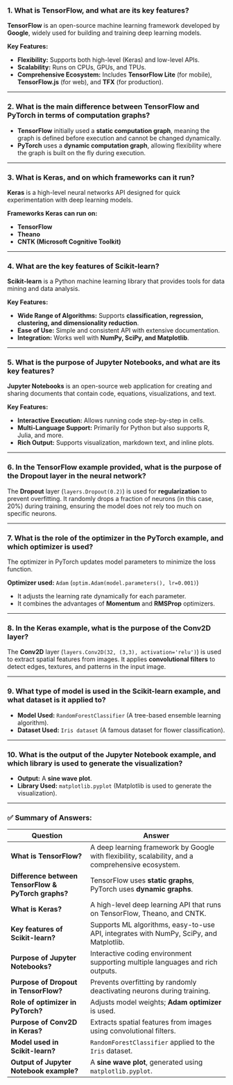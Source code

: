 
### **1. What is TensorFlow, and what are its key features?**  
**TensorFlow** is an open-source machine learning framework developed by **Google**, widely used for building and training deep learning models.  

**Key Features:**
- **Flexibility:** Supports both high-level (Keras) and low-level APIs.  
- **Scalability:** Runs on CPUs, GPUs, and TPUs.  
- **Comprehensive Ecosystem:** Includes **TensorFlow Lite** (for mobile), **TensorFlow.js** (for web), and **TFX** (for production).  

---

### **2. What is the main difference between TensorFlow and PyTorch in terms of computation graphs?**  
- **TensorFlow** initially used a **static computation graph**, meaning the graph is defined before execution and cannot be changed dynamically.  
- **PyTorch** uses a **dynamic computation graph**, allowing flexibility where the graph is built on the fly during execution.  

---

### **3. What is Keras, and on which frameworks can it run?**  
**Keras** is a high-level neural networks API designed for quick experimentation with deep learning models.  

**Frameworks Keras can run on:**
- **TensorFlow**  
- **Theano**  
- **CNTK (Microsoft Cognitive Toolkit)**  

---

### **4. What are the key features of Scikit-learn?**  
**Scikit-learn** is a Python machine learning library that provides tools for data mining and data analysis.  

**Key Features:**
- **Wide Range of Algorithms:** Supports **classification, regression, clustering, and dimensionality reduction**.  
- **Ease of Use:** Simple and consistent API with extensive documentation.  
- **Integration:** Works well with **NumPy, SciPy, and Matplotlib**.  

---

### **5. What is the purpose of Jupyter Notebooks, and what are its key features?**  
**Jupyter Notebooks** is an open-source web application for creating and sharing documents that contain code, equations, visualizations, and text.  

**Key Features:**
- **Interactive Execution:** Allows running code step-by-step in cells.  
- **Multi-Language Support:** Primarily for Python but also supports R, Julia, and more.  
- **Rich Output:** Supports visualization, markdown text, and inline plots.  

---

### **6. In the TensorFlow example provided, what is the purpose of the Dropout layer in the neural network?**  
The **Dropout** layer (`layers.Dropout(0.2)`) is used for **regularization** to prevent overfitting. It randomly drops a fraction of neurons (in this case, 20%) during training, ensuring the model does not rely too much on specific neurons.  

---

### **7. What is the role of the optimizer in the PyTorch example, and which optimizer is used?**  
The optimizer in PyTorch updates model parameters to minimize the loss function.  

**Optimizer used:** `Adam` (`optim.Adam(model.parameters(), lr=0.001)`)  
- It adjusts the learning rate dynamically for each parameter.  
- It combines the advantages of **Momentum** and **RMSProp** optimizers.  

---

### **8. In the Keras example, what is the purpose of the Conv2D layer?**  
The **Conv2D** layer (`layers.Conv2D(32, (3,3), activation='relu')`) is used to extract spatial features from images. It applies **convolutional filters** to detect edges, textures, and patterns in the input image.  

---

### **9. What type of model is used in the Scikit-learn example, and what dataset is it applied to?**  
- **Model Used:** `RandomForestClassifier` (A tree-based ensemble learning algorithm).  
- **Dataset Used:** `Iris dataset` (A famous dataset for flower classification).  

---

### **10. What is the output of the Jupyter Notebook example, and which library is used to generate the visualization?**  
- **Output:** A **sine wave plot**.  
- **Library Used:** `matplotlib.pyplot` (Matplotlib is used to generate the visualization).  

---

### ✅ **Summary of Answers:**  
| **Question** | **Answer** |
|-------------|------------|
| **What is TensorFlow?** | A deep learning framework by Google with flexibility, scalability, and a comprehensive ecosystem. |
| **Difference between TensorFlow & PyTorch graphs?** | TensorFlow uses **static graphs**, PyTorch uses **dynamic graphs**. |
| **What is Keras?** | A high-level deep learning API that runs on TensorFlow, Theano, and CNTK. |
| **Key features of Scikit-learn?** | Supports ML algorithms, easy-to-use API, integrates with NumPy, SciPy, and Matplotlib. |
| **Purpose of Jupyter Notebooks?** | Interactive coding environment supporting multiple languages and rich outputs. |
| **Purpose of Dropout in TensorFlow?** | Prevents overfitting by randomly deactivating neurons during training. |
| **Role of optimizer in PyTorch?** | Adjusts model weights; **Adam optimizer** is used. |
| **Purpose of Conv2D in Keras?** | Extracts spatial features from images using convolutional filters. |
| **Model used in Scikit-learn?** | `RandomForestClassifier` applied to the `Iris` dataset. |
| **Output of Jupyter Notebook example?** | A **sine wave plot**, generated using `matplotlib.pyplot`. |

